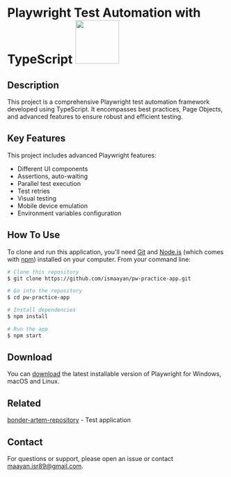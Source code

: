 # Playwright Test Automation with TypeScript <img src="https://playwright.dev/img/playwright-logo.svg" width="100" height="100">

## Description
This project is a comprehensive Playwright test automation framework developed using TypeScript. It encompasses best practices, Page Objects, and advanced features to ensure robust and efficient testing.

## Key Features

This project includes advanced Playwright features:

* Different UI components
* Assertions, auto-waiting
* Parallel test execution
* Test retries
* Visual testing
* Mobile device emulation
* Environment variables configuration

## How To Use

To clone and run this application, you'll need [Git](https://git-scm.com) and [Node.js](https://nodejs.org/en/download/) (which comes with [npm](http://npmjs.com)) installed on your computer. From your command line:

```bash
# Clone this repository
$ git clone https://github.com/ismaayan/pw-practice-app.git

# Go into the repository
$ cd pw-practice-app

# Install dependencies
$ npm install

# Run the app
$ npm start
```



## Download

You can [download](https://playwright.dev/docs/downloads) the latest installable version of Playwright for Windows, macOS and Linux.


## Related

[bonder-artem-repository](https://github.com/bondar-artem/pw-practice-app.git) - Test application


## Contact
For questions or support, please open an issue or contact maayan.isr89@gmail.com.